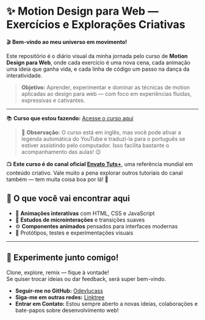 # ✨ Motion Design para Web — Exercícios e Explorações Criativas

🎬 **Bem-vindo ao meu universo em movimento!**

Este repositório é o diário visual da minha jornada pelo curso de **Motion Design para Web**, onde cada exercício é uma nova cena, cada animação uma ideia que ganha vida, e cada linha de código um passo na dança da interatividade.

> **Objetivo:** Aprender, experimentar e dominar as técnicas de motion aplicadas ao design para web — com foco em experiências fluidas, expressivas e cativantes.

---

📚 **Curso que estou fazendo:**   [Acesse o curso aqui](https://youtu.be/vqXLGX0szIQ?si=hv9IG5FqAd5ENT3p)

> 📌 **Observação:** O curso está em inglês, mas você pode ativar a legenda automática do YouTube e traduzi-la para o português se estiver assistindo pelo computador. Isso facilita bastante o acompanhamento das aulas! 😉

📺 **Este curso é do canal oficial [Envato Tuts+](https://www.youtube.com/user/TutsPremium)**, uma referência mundial em conteúdo criativo. Vale muito a pena explorar outros tutoriais do canal também — tem muita coisa boa por lá! 🌟

## 📁 O que você vai encontrar aqui

- 🎥 **Animações interativas** com HTML, CSS e JavaScript  
- 🧠 **Estudos de microinterações** e transições suaves  
- ⚙️ **Componentes animados** pensados para interfaces modernas  
- 🧪 Protótipos, testes e experimentações visuais

---

## 🚀 Experimente junto comigo!

Clone, explore, remix — fique à vontade!  
Se quiser trocar ideias ou dar feedback, será super bem-vindo.

- **Seguir-me no GitHub:** [Odevlucass](https://github.com/odevlucass)
- **Siga-me em outras redes:** [Linktree](https://linktr.ee/odevlucass)
- **Entrar em Contato:** Estou sempre aberto a novas ideias, colaborações e bate-papos sobre desenvolvimento web!

